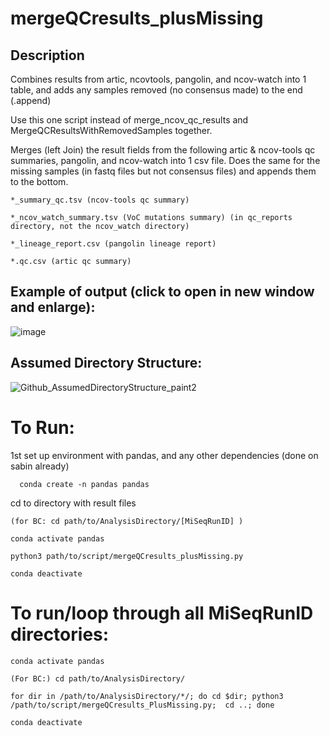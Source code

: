 # mergeQCresults_plusMissing

## Description
Combines results from artic, ncovtools, pangolin, and ncov-watch into 1 table, and adds any samples removed (no consensus made) to the end (.append)

Use this one script instead of merge_ncov_qc_results and MergeQCResultsWithRemovedSamples together. 

Merges (left Join) the result fields from the following artic & ncov-tools qc summaries, pangolin, and ncov-watch into 1 csv file. Does the same for the missing samples (in fastq files but not consensus files) and appends them to the bottom. 

    *_summary_qc.tsv (ncov-tools qc summary)

    *_ncov_watch_summary.tsv (VoC mutations summary) (in qc_reports directory, not the ncov_watch directory)

    *_lineage_report.csv (pangolin lineage report)

    *.qc.csv (artic qc summary)


## Example of output (click to open in new window and enlarge):

![image](https://user-images.githubusercontent.com/72042148/109368160-0b294100-784d-11eb-98ec-7ec25b0cfcc3.png)


## Assumed Directory Structure:

![Github_AssumedDirectoryStructure_paint2](https://user-images.githubusercontent.com/72042148/109408125-62a5da80-793b-11eb-961c-f653341a92f3.png)



# To Run:

1st set up environment with pandas, and any other dependencies (done on sabin already)

      conda create -n pandas pandas 

cd to directory with result files

    (for BC: cd path/to/AnalysisDirectory/[MiSeqRunID] )

    conda activate pandas

    python3 path/to/script/mergeQCresults_plusMissing.py
    
    conda deactivate

# To run/loop through all MiSeqRunID directories:

    conda activate pandas

    (For BC:) cd path/to/AnalysisDirectory/

    for dir in /path/to/AnalysisDirectory/*/; do cd $dir; python3 /path/to/script/mergeQCresults_PlusMissing.py;  cd ..; done
    
    conda deactivate

